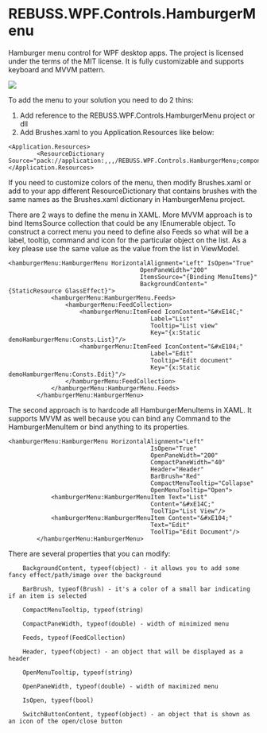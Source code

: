 # REBUSS.WPF.Controls.HamburgerMenu
Hamburger menu control for WPF desktop apps. The project is licensed under the terms of the MIT license. It is fully customizable and supports keyboard and MVVM pattern.
<p><img src="http://moj.hajs.hostingasp.pl/REBUSS_HamburgerMenu.gif"></p>

To add the menu to your solution you need to do 2 thins:
1. Add reference to the REBUSS.WPF.Controls.HamburgerMenu project or dll
2. Add Brushes.xaml to you Application.Resources like below:

```xaml
<Application.Resources>
        <ResourceDictionary Source="pack://application:,,,/REBUSS.WPF.Controls.HamburgerMenu;component/Resources/Brushes.xaml"/>
</Application.Resources>
```
If you need to customize colors of the menu, then modify Brushes.xaml or add to your app different ResourceDictionary that contains brushes with the same names as the Brushes.xaml dictionary in HamburgerMenu project.

There are 2 ways to define the menu in XAML. More MVVM approach is to bind ItemsSource collection that could be any IEnumerable object. To construct a correct menu you need to define also Feeds so what will be a label, tooltip, command and icon for the particular object on the list. As a key please use the same value as the value from the list in ViewModel.
```xaml
<hamburgerMenu:HamburgerMenu HorizontalAlignment="Left" IsOpen="True"
                                     OpenPaneWidth="200"
                                     ItemsSource="{Binding MenuItems}"
                                     BackgroundContent="{StaticResource GlassEffect}">
            <hamburgerMenu:HamburgerMenu.Feeds>
                <hamburgerMenu:FeedCollection>
                    <hamburgerMenu:ItemFeed IconContent="&#xE14C;" 
                                        Label="List" 
                                        Tooltip="List view" 
                                        Key="{x:Static demoHamburgerMenu:Consts.List}"/>
                    <hamburgerMenu:ItemFeed IconContent="&#xE104;" 
                                        Label="Edit" 
                                        Tooltip="Edit document" 
                                        Key="{x:Static demoHamburgerMenu:Consts.Edit}"/>
                </hamburgerMenu:FeedCollection>
            </hamburgerMenu:HamburgerMenu.Feeds>
        </hamburgerMenu:HamburgerMenu>
```

The second approach is to hardcode all HamburgerMenuItems in XAML. It supports MVVM as well because you can bind any Command to the HamburgerMenuItem or bind anything to its properties.
```xaml
<hamburgerMenu:HamburgerMenu HorizontalAlignment="Left" 
                                        IsOpen="True"
                                        OpenPaneWidth="200"
                                        CompactPaneWidth="40"
                                        Header="Header"
                                        BarBrush="Red"
                                        CompactMenuTooltip="Collapse"
                                        OpenMenuTooltip="Open">
            <hamburgerMenu:HamburgerMenuItem Text="List"
                                        Content="&#xE14C;"
                                        ToolTip="List View"/>
            <hamburgerMenu:HamburgerMenuItem Content="&#xE104;"
                                        Text="Edit"
                                        ToolTip="Edit Document"/>
        </hamburgerMenu:HamburgerMenu>
```

There are several properties that you can modify:

        BackgroundContent, typeof(object) - it allows you to add some fancy effect/path/image over the background

        BarBrush, typeof(Brush) - it's a color of a small bar indicating if an item is selected
        
        CompactMenuTooltip, typeof(string)

        CompactPaneWidth, typeof(double) - width of minimized menu

        Feeds, typeof(FeedCollection)

        Header, typeof(object) - an object that will be displayed as a header
        
        OpenMenuTooltip, typeof(string)

        OpenPaneWidth, typeof(double) - width of maximized menu

        IsOpen, typeof(bool)

        SwitchButtonContent, typeof(object) - an object that is shown as an icon of the open/close button
